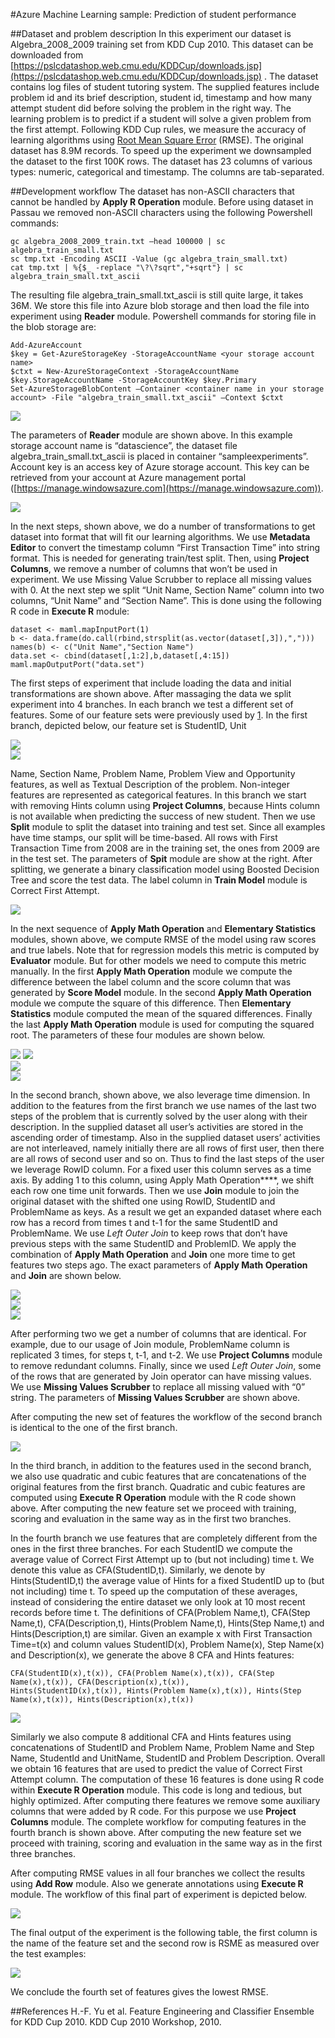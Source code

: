 <properties title="Azure Machine Learning Sample: Prediction of student performance" pageTitle="Machine Learning Sample: Predict student performance | Azure" description="A sample Azure Machine Learning experiment to develop a model that predicts student performance on tests." metaKeywords="" services="" solutions="" documentationCenter="" authors="garye" videoId="" scriptId="" />

<tags ms.service="machine-learning" ms.workload="tbd" ms.tgt_pltfrm="na" ms.devlang="na" ms.topic="article" ms.date="01/01/1900" ms.author="garye" />

#Azure Machine Learning sample: Prediction of student performance


##Dataset and problem description
In this experiment our dataset is Algebra_2008_2009 training set from KDD Cup 2010. This dataset can be downloaded from [https://pslcdatashop.web.cmu.edu/KDDCup/downloads.jsp](https://pslcdatashop.web.cmu.edu/KDDCup/downloads.jsp) . The dataset contains log files of student tutoring system. The supplied features include problem id and its brief description, student id, timestamp and how many attempt student did before solving the problem in the right way. The learning problem is to predict if a student will solve a given problem from the first attempt. Following KDD Cup rules, we measure the accuracy of learning algorithms using [Root Mean Square Error](http://en.wikipedia.org/wiki/Root-mean-square_deviation) (RMSE). The original dataset has 8.9M records. To speed up the experiment we downsampled the dataset to the first 100K rows. The dataset has 23 columns of various types: numeric, categorical and timestamp. The columns are tab-separated.
 
##Development workflow
The dataset has non-ASCII characters that cannot be handled by **Apply R Operation** module. Before using dataset in Passau we removed non-ASCII characters using the following Powershell commands:  

	gc algebra_2008_2009_train.txt –head 100000 | sc algebra_train_small.txt
	sc tmp.txt -Encoding ASCII -Value (gc algebra_train_small.txt)
	cat tmp.txt | %{$_ -replace "\?\?sqrt","+sqrt"} | sc algebra_train_small.txt_ascii  

The resulting file algebra_train_small.txt_ascii is still quite large, it takes 36M. We store this file into Azure blob storage and then load the file into experiment using **Reader** module. Powershell commands for storing file in the blob storage are:  

	Add-AzureAccount
	$key = Get-AzureStorageKey -StorageAccountName <your storage account name>
	$ctxt = New-AzureStorageContext -StorageAccountName $key.StorageAccountName -StorageAccountKey $key.Primary
	Set-AzureStorageBlobContent –Container <container name in your storage account> -File "algebra_train_small.txt_ascii" –Context $ctxt

![][1]
 
The parameters of **Reader** module are shown above. In this example storage account name is “datascience”, the dataset file algebra_train_small.txt_ascii is placed in container “sampleexperiments”. Account key is an access key of Azure storage account. This key can be retrieved from your account at Azure management portal ([https://manage.windowsazure.com](https://manage.windowsazure.com)).
 
![][2]
 
In the next steps, shown above, we do a number of transformations to get dataset into format that will fit our learning algorithms. We use **Metadata Editor** to convert the timestamp column “First Transaction Time” into string format. This is needed for generating train/test split. Then, using **Project Columns**, we remove a number of columns that won’t be used in experiment. We use Missing Value Scrubber to replace all missing values with 0. At the next step we split “Unit Name, Section Name” column into two columns, “Unit Name” and “Section Name”. This is done using the following R code in **Execute R** module:  

	dataset <- maml.mapInputPort(1)
	b <- data.frame(do.call(rbind,strsplit(as.vector(dataset[,3]),",")))
	names(b) <- c("Unit Name","Section Name")
	data.set <- cbind(dataset[,1:2],b,dataset[,4:15])
	maml.mapOutputPort("data.set")  

 
The first steps of experiment that include loading the data and initial transformations are shown above. After massaging the data we split experiment into 4 branches. In each branch we test a different set of features. Some of our feature sets were previously used by [1]. In the first branch, depicted below, our feature set is StudentID, Unit  

![][3]  
![][4]
 
 
Name, Section Name, Problem Name, Problem View and Opportunity features, as well as Textual Description of the problem. Non-integer features are represented as categorical features. In this branch we start with removing Hints column using **Project Columns**, because Hints column is not available when predicting the success of new student. Then we use **Split** module to split the dataset into training and test set. Since all examples have time stamps, our split will be time-based.  All rows with First Transaction Time from 2008 are in the training set, the ones from 2009 are in the test set. The parameters of **Spit** module are show at the right. After splitting, we generate a binary classification model using Boosted Decision Tree and score the test data. The label column in **Train Model** module is Correct First Attempt.  

![][5]  

 
In the next sequence of **Apply Math Operation** and **Elementary Statistics** modules, shown above, we compute RMSE of the model using raw scores and true labels. Note that for regression models this metric is computed by **Evaluator** module. But for other models we need to compute this metric manually. In the first **Apply Math Operation** module we compute the difference between the label column and the score column that was generated by **Score Model** module. In the second **Apply Math Operation** module we compute the square of this difference. Then **Elementary Statistics** module computed the mean of the squared differences. Finally the last **Apply Math Operation** module is used for computing the squared root. The parameters of these four modules are shown below.  

![][6] 
![][7]  
![][8]  
![][9] 
 
 
In the second branch, shown above, we also leverage time dimension. In addition to the features from the first branch we use names of the last two steps of the problem that is currently solved by the user along with their description. In the supplied dataset all user’s activities are stored in the ascending order of timestamp. Also in the supplied dataset users’ activities are not interleaved, namely initially there are all rows of first user, then there are all rows of second user and so on. Thus to find the last steps of the user we leverage RowID column. For a fixed user this column serves as a time axis. By adding 1 to this column, using Apply Math Operation****, we shift each row one time unit forwards. Then we use **Join** module to join the original dataset with the shifted one using RowID, StudentID and ProblemName as keys. As a result we get an expanded dataset where each row has a record from times t and t-1 for the same StudentID and ProblemName. We use *Left Outer Join* to keep rows that don’t have previous steps with the same StudentID and ProblemID. We apply the combination of **Apply Math Operation** and **Join** one more time to get features two steps ago. The exact parameters of **Apply Math Operation** and **Join** are shown below.  

![][10]  
![][11]  
![][12]  

 
After performing two we get a number of columns that are identical. For example, due to our usage of Join module, ProblemName column is replicated 3 times, for steps t, t-1, and t-2. We use **Project Columns** module to remove redundant columns. Finally, since we used *Left Outer Join*, some of the rows that are generated by Join operator can have missing values. We use **Missing Values Scrubber** to replace all missing valued with “0” string. The parameters of **Missing Values Scrubber** are shown above.  

After computing the new set of features the workflow of the second branch is identical to the one of the first branch.  

![][13]
 
In the third branch, in addition to the features used in the second branch, we also use quadratic and cubic features that are concatenations of the original features from the first branch. Quadratic and cubic features are computed using **Execute R Operation** module with the R code shown above. After computing the new feature set we proceed with training, scoring and evaluation in the same way as in the first two branches.  

In the fourth branch we use features that are completely different from the ones in the first three branches. For each StudentID we compute the average value of Correct First Attempt up to (but not including) time t. We denote this value as CFA(StudentID,t). Similarly, we denote by Hints(StudentID,t) the average value of Hints for a fixed StudentID up to (but not including) time t. To speed up the computation of these averages, instead of considering the entire dataset we only look at 10 most recent records before time t. The definitions of CFA(Problem Name,t), CFA(Step Name,t), CFA(Description,t), Hints(Problem Name,t), Hints(Step Name,t) and Hints(Description,t) are similar. Given an example x with First Transaction Time=t(x) and column values StudentID(x), Problem Name(x), Step Name(x) and Description(x), we generate the above 8 CFA and Hints features:  

	CFA(StudentID(x),t(x)), CFA(Problem Name(x),t(x)), CFA(Step Name(x),t(x)), CFA(Description(x),t(x)), 
	Hints(StudentID(x),t(x)), Hints(Problem Name(x),t(x)), Hints(Step Name(x),t(x)), Hints(Description(x),t(x))  

![][14]  

 
Similarly we also compute 8 additional CFA and Hints features using concatenations of StudentID and Problem Name, Problem Name and Step Name, StudentId and UnitName, StudentID and Problem Description. Overall we obtain 16 features that are used to predict the value of Correct First Attempt column. The computation of these 16 features is done using R code within **Execute R Operation** module. This code is long and tedious, but highly optimized. After computing there features we remove some auxiliary columns that were added by R code. For this purpose we use **Project Columns** module. The complete workflow for computing features in the fourth branch is shown above. After computing the new feature set we proceed with training, scoring and evaluation in the same way as in the first three branches.  

After computing RMSE values in all four branches we collect the results using **Add Row** module. Also we generate annotations using **Execute R** module. The workflow of this final part of experiment is depicted below.  

![][15]  
 
 
The final output of the experiment is the following table, the first column is the name of the feature set and the second row is RSME as measured over the test examples:  

![][16]
 

We conclude the fourth set of features gives the lowest RMSE.  

##References
H.-F. Yu et al. Feature Engineering and Classifier Ensemble for KDD Cup 2010. KDD Cup 2010 Workshop, 2010.



[1]: ./media/machine-learning-sample-prediction-of-student-performance/student-performance-1.jpg
[2]: ./media/machine-learning-sample-prediction-of-student-performance/student-performance-2.jpg
[3]: ./media/machine-learning-sample-prediction-of-student-performance/student-performance-3.jpg
[4]: ./media/machine-learning-sample-prediction-of-student-performance/student-performance-4.jpg
[5]: ./media/machine-learning-sample-prediction-of-student-performance/student-performance-5.jpg
[6]: ./media/machine-learning-sample-prediction-of-student-performance/student-performance-6.jpg
[7]: ./media/machine-learning-sample-prediction-of-student-performance/student-performance-7.jpg
[8]: ./media/machine-learning-sample-prediction-of-student-performance/student-performance-8.jpg
[9]: ./media/machine-learning-sample-prediction-of-student-performance/student-performance-9.jpg
[10]: ./media/machine-learning-sample-prediction-of-student-performance/student-performance-10.jpg
[11]: ./media/machine-learning-sample-prediction-of-student-performance/student-performance-11.jpg
[12]: ./media/machine-learning-sample-prediction-of-student-performance/student-performance-12.jpg
[13]: ./media/machine-learning-sample-prediction-of-student-performance/student-performance-13.jpg
[14]: ./media/machine-learning-sample-prediction-of-student-performance/student-performance-14.jpg
[15]: ./media/machine-learning-sample-prediction-of-student-performance/student-performance-15.jpg
[16]: ./media/machine-learning-sample-prediction-of-student-performance/student-performance-16.jpg
